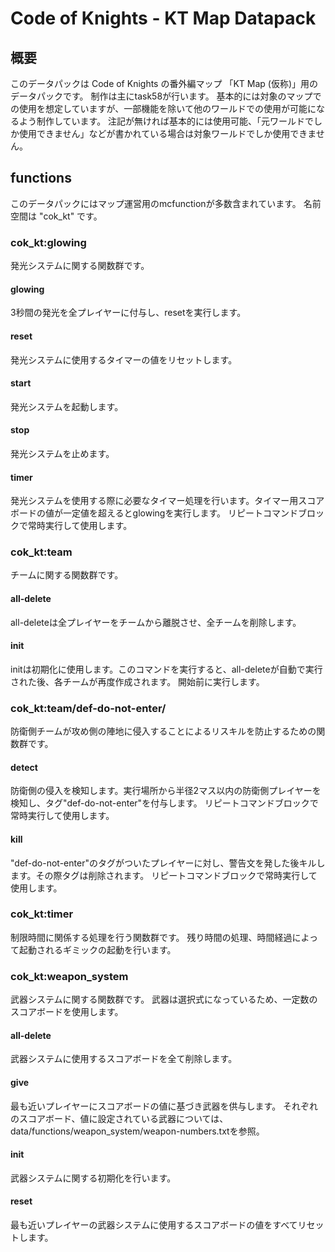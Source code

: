 # Code of Knights - KT Map Datapack

## 概要
このデータパックは Code of Knights の番外編マップ 「KT Map (仮称)」用のデータパックです。
制作は主にtask58が行います。
基本的には対象のマップでの使用を想定していますが、一部機能を除いて他のワールドでの使用が可能になるよう制作しています。
注記が無ければ基本的には使用可能、「元ワールドでしか使用できません」などが書かれている場合は対象ワールドでしか使用できません。

## functions
このデータパックにはマップ運営用のmcfunctionが多数含まれています。
名前空間は "cok_kt" です。

### cok_kt:glowing
発光システムに関する関数群です。

#### glowing
3秒間の発光を全プレイヤーに付与し、resetを実行します。

#### reset
発光システムに使用するタイマーの値をリセットします。

#### start
発光システムを起動します。

#### stop
発光システムを止めます。

#### timer
発光システムを使用する際に必要なタイマー処理を行います。タイマー用スコアボードの値が一定値を超えるとglowingを実行します。
リピートコマンドブロックで常時実行して使用します。

### cok_kt:team
チームに関する関数群です。

#### all-delete
all-deleteは全プレイヤーをチームから離脱させ、全チームを削除します。

#### init
initは初期化に使用します。このコマンドを実行すると、all-deleteが自動で実行された後、各チームが再度作成されます。
開始前に実行します。

### cok_kt:team/def-do-not-enter/
防衛側チームが攻め側の陣地に侵入することによるリスキルを防止するための関数群です。

#### detect
防衛側の侵入を検知します。実行場所から半径2マス以内の防衛側プレイヤーを検知し、タグ"def-do-not-enter"を付与します。
リピートコマンドブロックで常時実行して使用します。

#### kill
"def-do-not-enter"のタグがついたプレイヤーに対し、警告文を発した後キルします。その際タグは削除されます。
リピートコマンドブロックで常時実行して使用します。

### cok_kt:timer
制限時間に関係する処理を行う関数群です。
残り時間の処理、時間経過によって起動されるギミックの起動を行います。

### cok_kt:weapon_system
武器システムに関する関数群です。
武器は選択式になっているため、一定数のスコアボードを使用します。

#### all-delete
武器システムに使用するスコアボードを全て削除します。

#### give
最も近いプレイヤーにスコアボードの値に基づき武器を供与します。
それぞれのスコアボード、値に設定されている武器については、data/functions/weapon_system/weapon-numbers.txtを参照。

#### init
武器システムに関する初期化を行います。

#### reset
最も近いプレイヤーの武器システムに使用するスコアボードの値をすべてリセットします。



